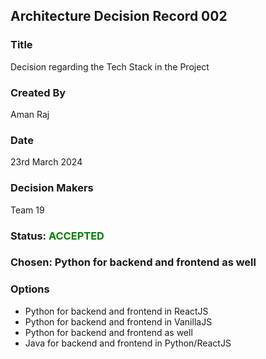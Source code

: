 ## Architecture Decision Record 002

### Title 
Decision regarding the Tech Stack in the Project

### Created By 
Aman Raj  

### Date 
23rd March 2024

### Decision Makers 
Team 19  


### Status: <span style="color:green">ACCEPTED</span>


### Chosen: Python for backend and frontend as well

### Options
- Python for backend and frontend in ReactJS
- Python for backend and frontend in VanillaJS
- Python for backend and frontend as well
- Java   for backend and frontend in Python/ReactJS